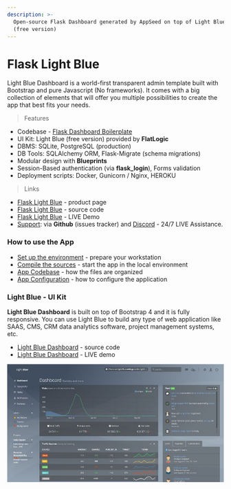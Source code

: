 ```yaml
---
description: >-
  Open-source Flask Dashboard generated by AppSeed on top of Light Blue design
  (free version)
---
```


# Flask Light Blue

Light Blue Dashboard is a world-first transparent admin template built with Bootstrap and pure Javascript \(No frameworks\). It comes with a big collection of elements that will offer you multiple possibilities to create the app that best fits your needs.

> Features

* Codebase - [Flask Dashboard Boilerplate](../../boilerplate-code/flask-dashboard.md)
* UI Kit: Light Blue \(free version\) provided by **FlatLogic** 
* DBMS: SQLite, PostgreSQL \(production\)
* DB Tools: SQLAlchemy ORM, Flask-Migrate \(schema migrations\)
* Modular design with **Blueprints**
* Session-Based authentication \(via **flask\_login**\), Forms validation
* Deployment scripts: Docker, Gunicorn / Nginx, HEROKU 

> Links

* [Flask Light Blue](https://appseed.us/admin-dashboards/flask-dashboard-light-blue) - product page
* [Flask Light Blue](https://github.com/app-generator/flask-dashboard-light-blue) - source code 
* [Flask Light Blue](https://flask-dashboard-light-blue.appseed.us/)  - LIVE Demo
* [Support](https://appseed.us/support):  via **Github** \(issues tracker\) and [Discord](https://discord.gg/fZC6hup) - 24/7 LIVE Assistance. 



### How to use the App

* [Set up the environment](../../boilerplate-code/flask-dashboard.md#environment) - prepare your workstation
* [Compile the sources](../../boilerplate-code/flask-dashboard.md#build-the-app-1) - start the app in the local environment
* [App Codebase](../../boilerplate-code/flask-dashboard.md#app-codebase) - how the files are organized
* [App Configuration](../../boilerplate-code/flask-dashboard.md#app-configuration) - how to configure the application



### Light Blue - UI Kit

**Light Blue Dashboard** is built on top of Bootstrap 4 and it is fully responsive. You can use Light Blue to build any type of web application like SAAS, CMS, CRM data analytics software, project management systems, etc.

* [Light Blue Dashboard](https://github.com/flatlogic/light-blue-dashboard) - source code
* [Light Blue Dashboard](https://flatlogic.github.io/light-blue-dashboard/) - LIVE demo

![Light Blue Dashboard - Free Bootstrap Template.](../../.gitbook/assets/light-blue-dashboard.jpg)

